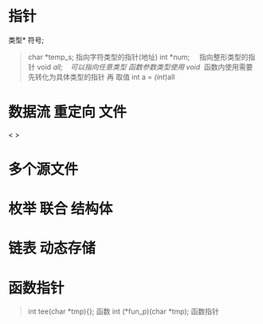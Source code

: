 # 指针
 类型* 符号;
> char *temp_s; 指向字符类型的指针(地址)
> int *num;     指向整形类型的指针
> void *all;    可以指向任意类型
> 函数参数类型使用 void*  函数内使用需要先转化为具体类型的指针 再 取值
> int a = *(int*)all
 
# 数据流 重定向 文件
< >

# 多个源文件

# 枚举 联合 结构体

# 链表 动态存储

# 函数指针   
> int tee(char *tmp){}; 函数
> int (*fun_p)(char *tmp); 函数指针

#

